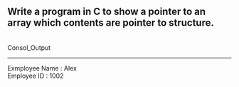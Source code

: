 ## Write a program in C to show a pointer to an array which contents are pointer to structure.

<br>Consol_Output</br>

---
Exmployee Name : Alex
<br>Employee ID : 1002